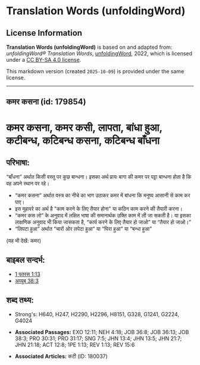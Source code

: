 # Translation Words (unfoldingWord)

## License Information

**Translation Words (unfoldingWord)** is based on and adapted from: _unfoldingWord® Translation Words_, [unfoldingWord](https://unfoldingword.org/utw), 2022, which is licensed under a [CC BY-SA 4.0 license](https://creativecommons.org/licenses/by-sa/4.0/legalcode.en).

This markdown version (created `2025-10-09`) is provided under the same license.



--------------------------------

## कमर कसना (id: 179854)

कमर कसना, कमर कसी, लापता, बांधा हुआ, कटीबन्ध, कटिबन्ध कसना, कटिबन्ध बाँधना
==========================================================================

परिभाषा:
--------

“बाँधना” अर्थात किसी वस्तु पर कुछ बान्धना। इसका अर्थ प्रायः बागा की कमर पर पट्टा बान्धना होता है कि वह अपने स्थान पर रहे।

* “कमर कसना” अर्थात वस्त्र का नीचे का भाग उठाकर कमर में बांधना कि मनुष्य आसानी से काम कर पाए।
* इस मुहावरे का अर्थ है "काम करने के लिए तैयार होना" या कठिन काम करने की तैयारी करना।
* “कमर कस लो” के अनुवाद में लक्षित भाषा की समानार्थक उक्ति काम में ली जा सकती है। या इसका लाक्षणिक अनुवाद भी किया जासकता है, “कार्य करने के लिए तैयार हो जाओ” या “तैयार हो जाओ।”
* “लिपटा हुआ” अर्थात “चारों ओर लपेटा हुआ” या “घिरा हुआ” या “बन्धा हुआ”

(यह भी देखें: कमर)

बाइबल सन्दर्भ:
--------------

* [1 पतरस 1:13](https://ref.ly/1Pet0:0)
* [अय्यूब 38:3](https://ref.ly/Job38:3)

शब्द तथ्य:
----------

* Strong's: H640, H247, H2290, H2296, H8151, G328, G1241, G2224, G4024

* **Associated Passages:** EXO 12:11; NEH 4:18; JOB 36:8; JOB 36:13; JOB 38:3; PRO 30:31; PRO 31:17; SNG 7:5; JHN 13:4; JHN 13:5; JHN 21:7; JHN 21:18; ACT 12:8; 1PE 1:13; REV 1:13; REV 15:6
* **Associated Articles:** कटी (ID: 180037)

